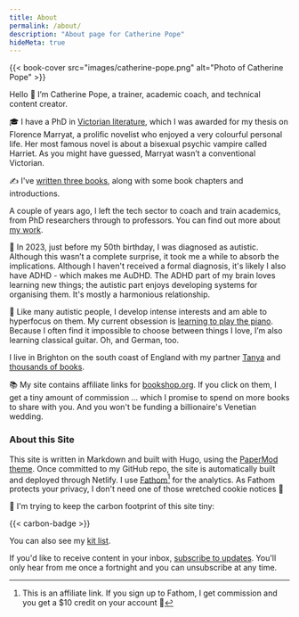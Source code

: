 ```yaml
---
title: About
permalink: /about/
description: "About page for Catherine Pope"
hideMeta: true
---
```


{{< book-cover src="images/catherine-pope.png" alt="Photo of Catherine Pope" >}}

Hello 👋 I’m Catherine Pope, a trainer, academic coach, and technical content creator. 

🎓 I have a PhD in [Victorian literature](/tags/victorian/), which I was awarded for my thesis on Florence Marryat, a prolific novelist who enjoyed a very colourful personal life. Her most famous novel is about a bisexual psychic vampire called Harriet. As you might have guessed, Marryat wasn’t a conventional Victorian.

✍️ I've [written three books](/writing/), along with some book chapters and introductions.

A couple of years ago, I left the tech sector to coach and train academics, from PhD researchers through to professors. You can find out more about [my work](/work/).

🧠 In 2023, just before my 50th birthday, I was diagnosed as autistic. Although this wasn’t a complete surprise, it took me a while to absorb the implications. Although I haven't received a formal diagnosis, it's likely I also have ADHD - which makes me AuDHD. The ADHD part of my brain loves learning new things; the autistic part enjoys developing systems for organising them. It's mostly a harmonious relationship.

🎹 Like many autistic people, I develop intense interests and am able to hyperfocus on them. My current obsession is [learning to play the piano](../learning-to-play-piano-at-50/). Because I often find it impossible to choose between things I love, I’m also learning classical guitar. Oh, and German, too.

I live in Brighton on the south coast of England with my partner [Tanya](https://www.tanyaizzard.co.uk) and [thousands of books](https://www.librarything.com/profile/catherinepope).

📚 My site contains affiliate links for [bookshop.org](https://bookshop.org). If you click on them, I get a tiny amount of commission … which I promise to spend on more books to share with you. And you won't be funding a billionaire's Venetian wedding.

### About this Site

This site is written in Markdown and built with Hugo, using the [PaperMod theme](https://themes.gohugo.io/themes/papermod/). Once committed to my GitHub repo, the site is automatically built and deployed through Netlify. I use [Fathom](https://usefathom.com/ref/GENPTJ)[^1] for the analytics. As Fathom protects your privacy, I don't need one of those wretched cookie notices 🎉

🌱 I'm trying to keep the carbon footprint of this site tiny:

{{< carbon-badge >}}

You can also see my [kit list](/kit-list/).

If you'd like to receive content in your inbox, [subscribe to updates](../subscribe/). You'll only hear from me once a fortnight and you can unsubscribe at any time.

[^1]: This is an affiliate link. If you sign up to Fathom, I get commission and you get a $10 credit on your account 🤝
